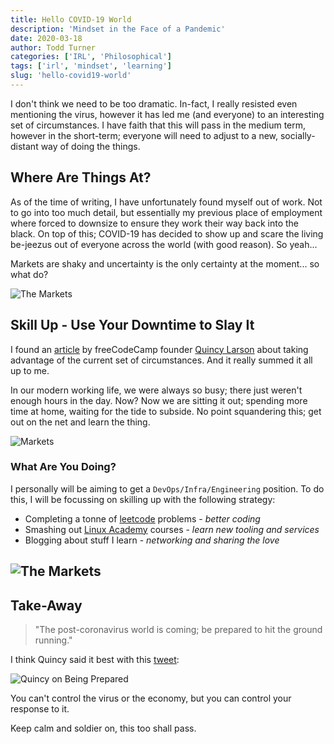 ```yaml
---
title: Hello COVID-19 World
description: 'Mindset in the Face of a Pandemic'
date: 2020-03-18
author: Todd Turner
categories: ['IRL', 'Philosophical']
tags: ['irl', 'mindset', 'learning']
slug: 'hello-covid19-world'
---
```


I don't think we need to be too dramatic. In-fact, I really resisted even mentioning the virus, however it has
led me (and everyone) to an interesting set of circumstances. I have faith that this will pass in
the medium term, however in the short-term; everyone will need to adjust to a new, socially-distant
way of doing the things. 

## Where Are Things At?
As of the time of writing, I have unfortunately found myself out of work. Not to go into too much
detail, but essentially my previous place of employment where forced to downsize to ensure they work their way
back into the black. On top of this; COVID-19 has decided to show up and scare the living be-jeezus out of
everyone across the world (with good reason). So yeah...

Markets are shaky and uncertainty is the only certainty at the moment... so what do?

![The Markets](https://media.giphy.com/media/xT5LMvLIbxuiqk9rCE/giphy.gif)

## Skill Up - Use Your Downtime to Slay It
I found an [article](https://www.freecodecamp.org/news/coronavirus-academy/) by freeCodeCamp founder [Quincy Larson](https://twitter.com/ossia?ref_src=twsrc%5Egoogle%7Ctwcamp%5Eserp%7Ctwgr%5Eauthor) about
taking advantage of the current set of circumstances. And it really summed it all up to me.

In our modern working life, we were always so busy; there just weren't enough hours in the day. Now?
Now we are sitting it out; spending more time at home, waiting for the tide to subside. No point
squandering this; get out on the net and learn the thing.

![ Markets](https://media.giphy.com/media/Bzo2CzPpCfgbe/giphy.gif)

### What Are You Doing?
I personally will be aiming to get a `DevOps/Infra/Engineering` position. To do this, I will be focussing on
skilling up with the following strategy:
* Completing a tonne of [leetcode](https://leetcode.com/) problems - _better coding_ 
* Smashing out [Linux Academy](https://linuxacademy.com/) courses - _learn new tooling and services_
* Blogging about stuff I learn - _networking and sharing the love_

![The Markets](https://media.giphy.com/media/fhAwk4DnqNgw8/giphy.gif)
---
## Take-Away

> "The post-coronavirus world is coming; be prepared to hit the ground running."

I think Quincy said it best with this [tweet](https://twitter.com/ossia/status/1239963499167502337):

![Quincy on Being Prepared](/img/hello-covid19-world/quincy_on_prep.PNG)

You can't control the virus or the economy, but you can control your response to it.

Keep calm and soldier on, this too shall pass.